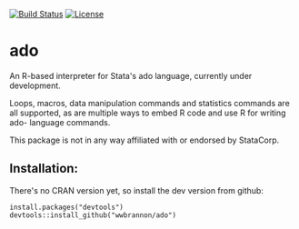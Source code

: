 
<!-- README.md is generated from README.Rmd. Please edit that file -->
[![Build Status](https://img.shields.io/travis/wwbrannon/ado.svg?style=flat)](https://travis-ci.org/wwbrannon/ado) <!-- [![CRAN_Status_Badge](https://www.r-pkg.org/badges/version/ado)](https://cran.r-project.org/package=ado) [![Downloads](https://cranlogs.r-pkg.org/badges/ado)](https://cran.r-project.org/package=ado)
--> [![License](https://img.shields.io/:license-mit-blue.svg?style=flat)](https://wwbrannon.mit-license.org/)

ado
===

An R-based interpreter for Stata's ado language, currently under development.

Loops, macros, data manipulation commands and statistics commands are all supported, as are multiple ways to embed R code and use R for writing ado- language commands.

This package is not in any way affiliated with or endorsed by StataCorp.

Installation:
-------------

There's no CRAN version yet, so install the dev version from github:

    install.packages("devtools")
    devtools::install_github("wwbrannon/ado")
